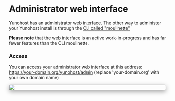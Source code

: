 # Administrator web interface

Yunohost has an administrator web interface. The other way to administer your Yunohost install is through the [CLI called "moulinette"](/moulinette_fr)

**Please note** that the web interface is an active work-in-progress and has far fewer features than the CLI moulinette.

### Access

You can access your administrator web interface at this address: https://your-domain.org/yunohost/admin (replace 'your-domain.org' with your own domain name)

<div class="text-center" style="max-width:100%;border-radius: 5px;border: 1px solid rgba(0,0,0,0.15);box-shadow: 0 5px 15px rgba(0,0,0,0.35);">
<img src="https://yunohost.org/images/manage_en.png" style="max-width:100%;">
</div>